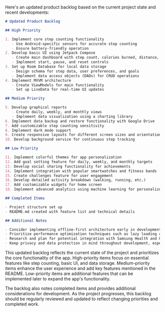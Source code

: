 Here's an updated product backlog based on the current project state and recent developments:

```markdown
# Updated Product Backlog

## High Priority

1. Implement core step counting functionality
   - Use Android-specific sensors for accurate step counting
   - Ensure battery-friendly operation
2. Develop basic UI using Jetpack Compose
   - Create main dashboard with step count, calories burned, distance, and time
   - Implement start, pause, and reset controls
3. Set up Room Database for local data storage
   - Design schema for step data, user preferences, and goals
   - Implement data access objects (DAOs) for CRUD operations
4. Implement MVVM architecture
   - Create ViewModels for main functionality
   - Set up LiveData for real-time UI updates

## Medium Priority

5. Develop graphical reports
   - Create daily, weekly, and monthly views
   - Implement data visualization using a charting library
6. Implement data backup and restore functionality with Google Drive
7. Add customizable step counting sensitivity
8. Implement dark mode support
9. Create responsive layouts for different screen sizes and orientations
10. Develop background service for continuous step tracking

## Low Priority

11. Implement colorful themes for app personalization
12. Add goal setting feature for daily, weekly, and monthly targets
13. Develop social sharing functionality for achievements
14. Implement integration with popular smartwatches and fitness bands
15. Create challenges feature for user engagement
16. Develop detailed activity breakdown (walking, running, etc.)
17. Add customizable widgets for home screen
18. Implement advanced analytics using machine learning for personalized insights

## Completed Items

- Project structure set up
- README.md created with feature list and technical details

## Additional Notes

- Consider implementing offline-first architecture early in development to ensure robust functionality without internet connection
- Prioritize performance optimization techniques such as lazy loading and efficient data caching
- Research and plan for potential integration with Samsung Health and Google Fit
- Keep privacy and data protection in mind throughout development, especially when implementing backup and social features
```

This updated backlog reflects the current state of the project and prioritizes the core functionality of the app. High-priority items focus on essential features like step counting, basic UI, and data storage. Medium-priority items enhance the user experience and add key features mentioned in the README. Low-priority items are additional features that can be implemented later to expand the app's functionality.

The backlog also notes completed items and provides additional considerations for development. As the project progresses, this backlog should be regularly reviewed and updated to reflect changing priorities and completed work.